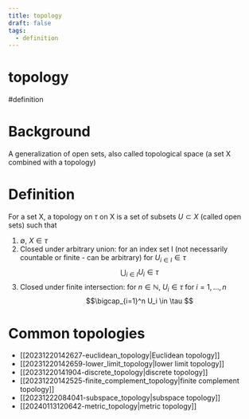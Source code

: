 ```yaml
---
title: topology
draft: false
tags:
  - definition
---
```


# topology
#definition
# Background
A generalization of open sets, also called topological space (a set X combined with a topology)

# Definition
For a set X, a topology on $\tau$ on X is a set of subsets $U\subset X$ (called open sets) such that
1. $\emptyset$, $X \in \tau$
2. Closed under arbitrary union:
    for an index set I (not necessarily countable or finite - can be arbitrary) for $U_{i \in I} \in \tau$
    $$\bigcup_{i\in I}U_i \in \tau$$
3. Closed under finite intersection:
    for $n \in \mathbb{N}$, $U_i \in \tau$ for $i = 1,...,n$
    $$\bigcap_{i=1}^n U_i \in \tau $$

# Common topologies
- [[20231220142627-euclidean_topology|Euclidean topology]]
- [[20231220142659-lower_limit_topology|lower limit topology]]
- [[20231220141904-discrete_topology|discrete topology]]
- [[20231220142525-finite_complement_topology|finite complement topology]]
- [[20231222084041-subspace_topology|subspace topology]]
- [[20240113120642-metric_topology|metric topology]]
